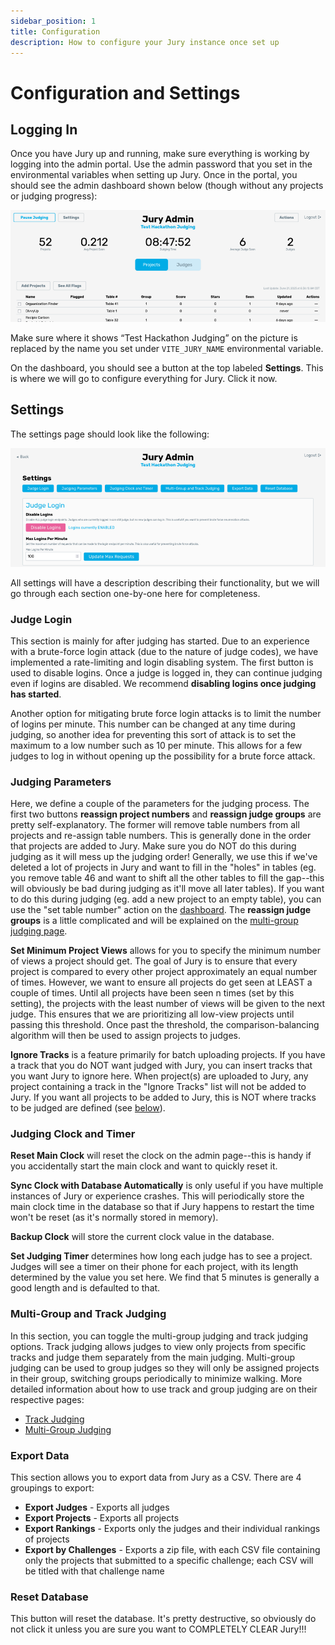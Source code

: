 ```yaml
---
sidebar_position: 1
title: Configuration
description: How to configure your Jury instance once set up
---
```


# Configuration and Settings

## Logging In
Once you have Jury up and running, make sure everything is working by logging into the admin portal. Use the admin password that you set in the environmental variables when setting up Jury. Once in the portal, you should see the admin dashboard shown below (though without any projects or judging progress):

![Admin Dashboard](./assets/dashboard.png)

Make sure where it shows “Test Hackathon Judging” on the picture is replaced by the name you set under `VITE_JURY_NAME` environmental variable.

On the dashboard, you should see a button at the top labeled **Settings**. This is where we will go to configure everything for Jury. Click it now.

## Settings

The settings page should look like the following:

![Admin Settings](./assets/admin-settings.png)

All settings will have a description describing their functionality, but we will go through each section one-by-one here for completeness.

### Judge Login

This section is mainly for after judging has started. Due to an experience with a brute-force login attack (due to the nature of judge codes), we have implemented a rate-limiting and login disabling system. The first button is used to disable logins. Once a judge is logged in, they can continue judging even if logins are disabled. We recommend **disabling logins once judging has started**.

Another option for mitigating brute force login attacks is to limit the number of logins per minute. This number can be changed at any time during judging, so another idea for preventing this sort of attack is to set the maximum to a low number such as 10 per minute. This allows for a few judges to log in without opening up the possibility for a brute force attack.

### Judging Parameters

Here, we define a couple of the parameters for the judging process. The first two buttons **reassign project numbers** and **reassign judge groups** are pretty self-explanatory. The former will remove table numbers from all projects and re-assign table numbers. This is generally done in the order that projects are added to Jury. Make sure you do NOT do this during judging as it will mess up the judging order! Generally, we use this if we've deleted a lot of projects in Jury and want to fill in the "holes" in tables (eg. you remove table 46 and want to shift all the other tables to fill the gap--this will obviously be bad during judging as it'll move all later tables). If you want to do this during judging (eg. add a new project to an empty table), you can use the "set table number" action on the [dashboard](/docs/usage/admin/dashboard). The **reassign judge groups** is a little complicated and will be explained on the [multi-group judging page](/docs/usage/admin/groups).

**Set Minimum Project Views** allows for you to specify the minimum number of views a project should get. The goal of Jury is to ensure that every project is compared to every other project approximately an equal number of times. However, we want to ensure all projects do get seen at LEAST a couple of times. Until all projects have been seen n times (set by this setting), the projects with the least number of views will be given to the next judge. This ensures that we are prioritizing all low-view projects until passing this threshold. Once past the threshold, the comparison-balancing algorithm will then be used to assign projects to judges.

**Ignore Tracks** is a feature primarily for batch uploading projects. If you have a track that you do NOT want judged with Jury, you can insert tracks that you want Jury to ignore here. When project(s) are uploaded to Jury, any project containing a track in the "Ignore Tracks" list will not be added to Jury. If you want all projects to be added to Jury, this is NOT where tracks to be judged are defined (see [below](#multi-group-and-track-judging)).

### Judging Clock and Timer

**Reset Main Clock** will reset the clock on the admin page--this is handy if you accidentally start the main clock and want to quickly reset it.

**Sync Clock with Database Automatically** is only useful if you have multiple instances of Jury or experience crashes. This will periodically store the main clock time in the database so that if Jury happens to restart the time won't be reset (as it's normally stored in memory).

**Backup Clock** will store the current clock value in the database.

**Set Judging Timer** determines how long each judge has to see a project. Judges will see a timer on their phone for each project, with its length determined by the value you set here. We find that 5 minutes is generally a good length and is defaulted to that.

### Multi-Group and Track Judging

In this section, you can toggle the multi-group judging and track judging options. Track judging allows judges to view only projects from specific tracks and judge them separately from the main judging. Multi-group judging can be used to group judges so they will only be assigned projects in their group, switching groups periodically to minimize walking. More detailed information about how to use track and group judging are on their respective pages:

- [Track Judging](/docs/usage/admin/tracks)
- [Multi-Group Judging](/docs/usage/admin/groups)

### Export Data

This section allows you to export data from Jury as a CSV. There are 4 groupings to export:

- **Export Judges** - Exports all judges
- **Export Projects** - Exports all projects
- **Export Rankings** - Exports only the judges and their individual rankings of projects
- **Export by Challenges** - Exports a zip file, with each CSV file containing only the projects that submitted to a specific challenge; each CSV will be titled with that challenge name

### Reset Database

This button will reset the database. It's pretty destructive, so obviously do not click it unless you are sure you want to COMPLETELY CLEAR Jury!!!
